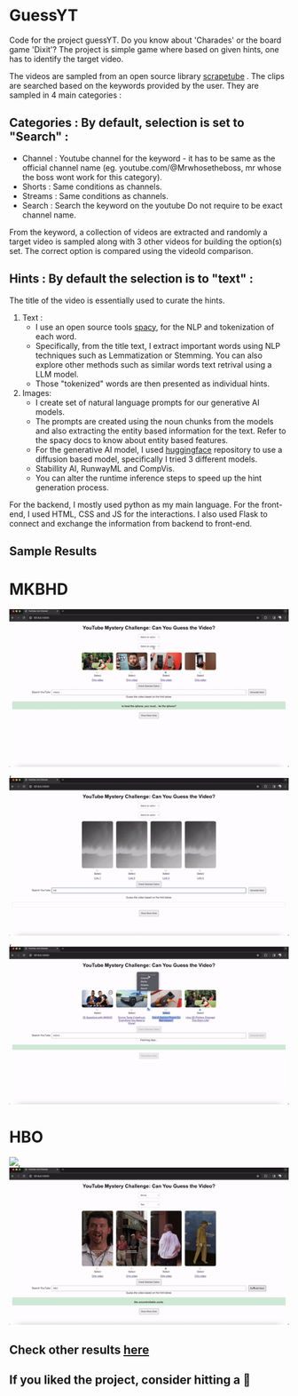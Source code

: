 # GuessYT
Code for the project guessYT. 
Do you know about 'Charades' or the board game 'Dixit'? The project is simple game where based on given hints, one has to identify the target video. 

The videos are sampled from an open source library [scrapetube](https://scrapetube.readthedocs.io/en/latest/) . The clips are searched based on the keywords provided by the user. They are sampled in 4 main categories : 
## Categories : By default, selection is set to "Search" :
- Channel : Youtube channel for the keyword - it has to be same as the official channel name (eg. youtube.com/@Mrwhosetheboss, mr whose the boss wont work for this category).
- Shorts : Same conditions as channels.
- Streams : Same conditions as channels.
- Search : Search the keyword on the youtube Do not require to be exact channel name.

From the keyword, a collection of videos are extracted and randomly a target video is sampled along with 3 other videos for building the option(s) set. The correct option is compared using the videoId comparison. 

## Hints : By default the selection is to "text" :
The title of the video is essentially used to curate the hints. 
1. Text :
   - I use an open source tools [spacy](https://spacy.io/), for the NLP and tokenization of each word.
   - Specifically, from the title text, I extract important words using NLP techniques such as Lemmatization or Stemming. You can also explore other methods such as similar words text retrival using a LLM model.
   - Those "tokenized" words are then presented as individual hints.
2. Images:
   - I create set of natural language prompts for our generative AI models.
   - The prompts are created using the noun chunks from the models and also extracting the entity based information for the text. Refer to the spacy docs to know about entity based features.
   - For the generative AI model, I used [huggingface](https://huggingface.co/) repository to use a diffusion based model, specifically I tried 3 different models.
   - Stabillity AI, RunwayML and CompVis.
   - You can alter the runtime inference steps to speed up the hint generation process.
  

For the backend, I mostly used python as my main language. For the front-end, I used HTML, CSS and JS for the interactions. I also used Flask to connect and exchange the information from backend to front-end. 

## Sample Results 

# MKBHD

![](https://github.com/sanketsans/GuessYT/blob/main/media/mkbhd_genai.gif), ![](https://github.com/sanketsans/GuessYT/blob/main/media/mkbhd_text.gif), ![](https://github.com/sanketsans/GuessYT/blob/main/media/mkbhd_text1.gif)

# HBO 
![](https://github.com/sanketsans/GuessYT/blob/main/media/HBO_genai.gif), ![](https://github.com/sanketsans/GuessYT/blob/main/media/HBO_text.gif) 

## Check other results [here](https://github.com/sanketsans/GuessYT/tree/main/media) 

## If you liked the project, consider hitting a 🌟


